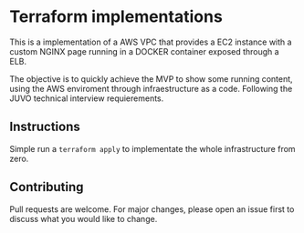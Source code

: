 # Terraform implementations

This is a implementation of a AWS VPC that provides a EC2 instance with a custom NGINX page running in a DOCKER container exposed through a ELB.

The objective is to quickly achieve the MVP to show some running content, using the AWS enviroment through infraestructure as a code.
Following the JUVO technical interview requierements.

## Instructions

Simple run a `terraform apply` to implementate the whole infrastructure from zero.

## Contributing
Pull requests are welcome. For major changes, please open an issue first to discuss what you would like to change.
